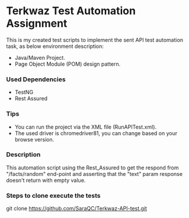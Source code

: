 # Terkwaz Test Automation Assignment
This is my created test scripts to implement the sent API test automation task, as below environment description:

- Java/Maven Project.
- Page Object Module (POM) design pattern.

### Used Dependencies 
- TestNG
- Rest Assured

### Tips
- You can run the project via the XML file (RunAPITest.xml).
- The used driver is chromedriver81, you can change based on your browse version.

### Description
This automation script using the Rest_Assured to get the respond from "/facts/random" end-point and asserting that the "text" param response doesn't return with empty value.

### Steps to clone execute the tests
git clone https://github.com/SaraQC/Terkwaz-API-test.git
